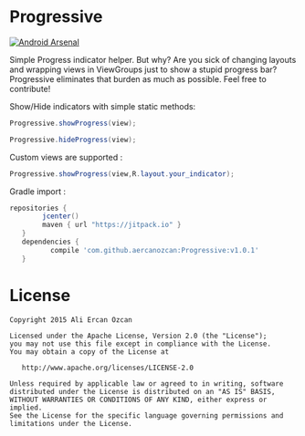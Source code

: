 # Progressive

[![Android Arsenal](https://img.shields.io/badge/Android%20Arsenal-Progressive-green.svg?style=true)](https://android-arsenal.com/details/1/2934)

Simple Progress indicator helper. But why?
Are you sick of changing layouts and wrapping views in ViewGroups just to show a stupid progress bar? Progressive eliminates that burden as much as possible. Feel free to contribute!



Show/Hide indicators with simple static methods:
```java
Progressive.showProgress(view);

Progressive.hideProgress(view);
```
Custom views are supported :
```java
Progressive.showProgress(view,R.layout.your_indicator);
```

Gradle import :
```gradle
repositories { 
        jcenter()
        maven { url "https://jitpack.io" }
   }
   dependencies {
          compile 'com.github.aercanozcan:Progressive:v1.0.1'
   }
```

# License
```
Copyright 2015 Ali Ercan Özcan

Licensed under the Apache License, Version 2.0 (the "License");
you may not use this file except in compliance with the License.
You may obtain a copy of the License at

   http://www.apache.org/licenses/LICENSE-2.0

Unless required by applicable law or agreed to in writing, software
distributed under the License is distributed on an "AS IS" BASIS,
WITHOUT WARRANTIES OR CONDITIONS OF ANY KIND, either express or implied.
See the License for the specific language governing permissions and
limitations under the License. 
```
